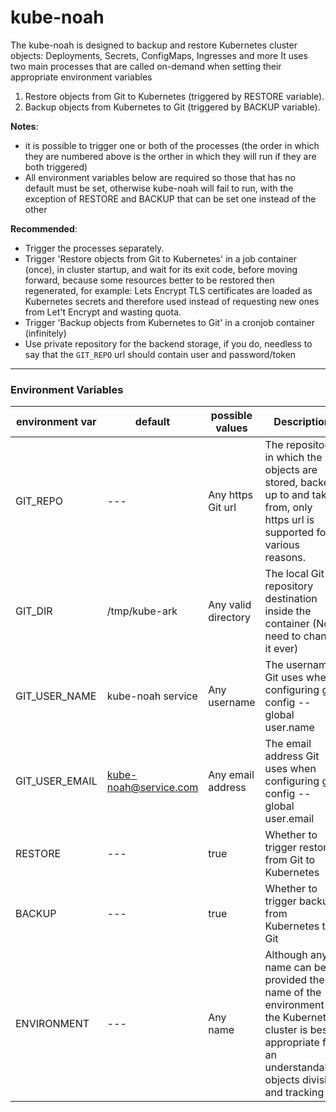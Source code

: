 # kube-noah
The kube-noah is designed to backup and restore Kubernetes cluster objects: Deployments, Secrets, ConfigMaps, Ingresses and more
It uses two main processes that are called on-demand when setting their appropriate environment variables
1. Restore objects from Git to Kubernetes (triggered by RESTORE variable).
2. Backup objects from Kubernetes to Git (triggered by BACKUP variable).

**Notes**:
- it is possible to trigger one or both of the processes (the order in which they are numbered above is the orther in which they will run if they are both triggered)
- All environment variables below are required so those that has no default must be set, otherwise kube-noah will fail to run, with the exception of RESTORE and BACKUP that can be set one instead of the other

**Recommended**:
- Trigger the processes separately.
- Trigger 'Restore objects from Git to Kubernetes' in a job container (once), in cluster startup, and wait for its exit code, before moving forward, because some resources better to be restored then regenerated, for example: Lets Encrypt TLS certificates are loaded as Kubernetes secrets and therefore used instead of requesting new ones from Let't Encrypt and wasting quota.
- Trigger 'Backup objects from Kubernetes to Git' in a cronjob container (infinitely)
- Use private repository for the backend storage, if you do, needless to say that the ```GIT_REPO``` url should contain user and password/token

---
### Environment Variables
environment var           | default           |  possible values    | Description
------------------------- | ----------------- | ------------------- | ----------------
GIT_REPO                  | ---               | Any https Git url   | The repository in which the objects are stored, backed up to and taken from, only https url is supported for various reasons.
GIT_DIR                   | /tmp/kube-ark     | Any valid directory | The local Git repository destination inside the container (No need to change it ever)
GIT_USER_NAME             | kube-noah service | Any username        | The username Git uses when configuring git config --global user.name
GIT_USER_EMAIL            | kube-noah@service.com   | Any email address   | The email address Git uses when configuring git config --global user.email
RESTORE                   | ---               | true                | Whether to trigger restore from Git to Kubernetes
BACKUP                    | ---               | true                | Whether to trigger backup from Kubernetes to Git
ENVIRONMENT               | ---               | Any name            | Although any name can be provided the name of the environment of the Kubernetes cluster is best appropriate for an understandable objects division and tracking

